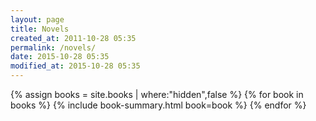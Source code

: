 ```yaml
---
layout: page
title: Novels
created_at: 2011-10-28 05:35
permalink: /novels/
date: 2015-10-28 05:35
modified_at: 2015-10-28 05:35
---
```

{% assign books = site.books | where:"hidden",false  %}
{% for book in books %}
  {% include book-summary.html book=book %}
{% endfor %}